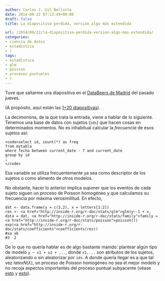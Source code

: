 ```yaml
---
author: Carlos J. Gil Bellosta
date: 2014-09-22 07:13:49+00:00
draft: false
title: La diapositiva perdida, versión algo más extendida

url: /2014/09/22/la-diapositiva-perdida-version-algo-mas-extendida/
categories:
- ciencia de datos
- estadística
- r
tags:
- estadística
- glm
- poisson
- procesos puntuales
- r
---
```


Tuve que saltarme una diapositiva en el [DataBeers de Madrid](http://www.datanalytics.com/2014/09/18/recordatorio-esta-tarde-participo-en-el-databeers-de-madrid/) del pasado jueves.

(A propósito, aquí están las [1+20 diapositivas](/wp-uploads/2014/09/charla_databeers_201409.pdf)).

La decimonona, de la que trata la entrada, viene a hablar de lo siguiente. Tenemos una base de datos con sujetos (`ids`) que hacen cosas en determinados momentos. No es inhabitual calcular la _frecuencia_ de esos sujetos así:



    <code>select id, count(*) as freq
    from mytabla
    where fecha between current_date - 7 and current_date
    group by id
    ;
    </code>



Esa variable se utiliza frecuentemente ya sea como descriptor de los sujetos o como alimento de otros modelos.

No obstante, hacer lo anterior implica suponer que los eventos de cada sujeto siguen un proceso de Poisson homogéneo y que calculamos su frecuencia por máxima verosimilitud. En efecto,



    dat <- data.frame(y = c(3,2), x = letters[1:2])
    res <- <a href="http://inside-r.org/r-doc/stats/glm">glm(y~-1 + x, data = dat, <a href="http://inside-r.org/r-doc/stats/family">family = <a href="http://inside-r.org/r-doc/stats/poisson">poisson())
    exp(<a href="http://inside-r.org/r-doc/stats/coefficients">coefficients(res))
    #xa xb
    #3  2



De lo que no quería hablar es de algo bastante manido: plantear algún tipo de modelo `y ~ x1 + x2 + ...`, donde `x1,...` son atributos de los sujetos, aleatorizando o sin aleatorizar por `ids`. A donde quería llegar es a que tal vez $latex N(\lambda)$, un proceso de Poisson homogéneo no sea el mejor modelo y no recoja aspectos importantes del proceso puntual subyacente (véase [esto](http://www.datanalytics.com/2014/08/11/procesos-puntuales-una-primera-aproximacion/) y [esto](http://www.datanalytics.com/2014/08/13/mis-procesos-puntuales-con-glm/)).


